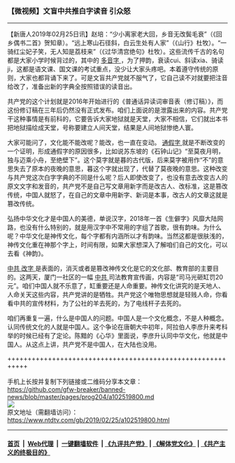 ### 【微视频】文盲中共推白字读音 引众怒
------------------------

<div class="post_content">
 <p>
  【新唐人2019年02月25日讯】赵培：“少小离家老大回，乡音无改鬓毛衰”（《回乡偶书二首》贺知章）。“远上寒山石径斜，白云生处有人家”（《山行》杜牧）。“一骑红尘妃子笑，无人知是荔枝来”（《过华清宫绝句》杜牧）。这些流传千古的名句都是大家小学时候背过的，其中的
  <a href="https://www.ntdtv.com/gb/多音字.htm">
   多音字
  </a>
  ，为了押韵，衰读cui、斜读xia、骑读ji，这都是语文课、国文课的考试重点，没少让大家头疼吧。本着遵守传统的原则，大家也都背诵下来了。可是文盲共产党就不服气了，它自己读不对就要把注音给改了，准备出新的字典全按照错误的读音出。
 </p>
 <p>
  共产党的这个计划就是2016年开始进行的《普通话异读词审音表（修订稿）》，而这份修订稿在三年后仍然没有正式发布。咱们上面说的是泄露出来的内容。共产党干这种事情是有前科的，它要告诉大家地狱就是天堂，大家不相信，它们就出本书把地狱描绘成天堂，号称要建立人间天堂，结果是人间地狱惨绝人寰。
 </p>
 <p>
  大家可能问了，文化能不能改呢？能改，也一直在变动。
  <a href="https://www.ntdtv.com/gb/通假字.htm">
   通假字
  </a>
  就是不断改变的一个证明，形成通假字的原因很多，比如说苏东坡的《石钟山记》“至莫夜月明，独与迈乘小舟，至绝壁下”。这个莫字就是暮的古代版，后来莫字被用作“不”的意思失去了原本的夜晚的意思，暮这个字就出现了，代替了莫夜晚的意思。这种改变与共产党这次白字字典的不同是什么呢？后人即使改变了，也没有意去改变古人的原文文字和发音的，共产党不是自己写文章用新字而是改古人、改标准，这是篡改传统，中国人就怒了，在自己的文章中用新字、新词是本事，改古人的文章这就是篡改传统。
 </p>
 <p>
  弘扬中华文化才是中国人的美德，单说汉字，2018年一首《生僻字》风靡大陆网路，也没有什么特别的，就是用汉字中不常用的字组了首歌，很有韵味。为什么呢？中华文化是神传文化，每个字都有内涵所以才有韵味。当然这都是很肤浅的，神传文化重在神那个字上，时间有限，如果大家想深入了解咱们自己的文化，可以去看《神韵》。
 </p>
 <p>
  <a href="https://www.ntdtv.com/gb/中共.htm">
   中共
  </a>
  <a href="https://www.ntdtv.com/gb/改字.htm">
   改字
  </a>
  是表面的，消灭或者是篡改神传文化是它的文化部、教育部的主要目的。这两天，厦门一社区的一幅
  <a href="https://www.ntdtv.com/gb/中共.htm">
   中共
  </a>
  司法教育宣传画，内容是“司马光砸缸罚20元”。咱们中国人就不乐意了，缸重要还是人命重要。神传文化讲究的是天地人、人命关天这些内容，共产党讲的是牺牲。共产党这个唯物思想就是轻贱人命，你看看中共的宣传材料，为了公社的羊去死的，为了电线杆子去死的。
 </p>
 <p>
  咱们再重复一遍，什么是中国人的问题。中国人是一个文化概念，不是人种概念。认同传统文化的人就是中国人。这个争论在唐朝大中初年，阿拉伯人李彦升来考科举的时候已经有了定论。陈黯的《心华》里面说，李彦升认同中华文化，他就是中国人。从这点上讲，共产党不是中国人，在大陆也没用。
 </p>
 <div class="single_ad">
 </div>
</div>

+++++++++++++++++++++++++++++++++++++++++++++++++++++++++++<br/><br/>
手机上长按并复制下列链接或二维码分享本文章：<br/>
https://github.com/gfw-breaker/banned-news/blob/master/pages/prog204/a102519800.md <br/>
<a href='https://github.com/gfw-breaker/banned-news/blob/master/pages/prog204/a102519800.md'><img src='https://github.com/gfw-breaker/banned-news/blob/master/pages/prog204/a102519800.md.png'/></a> <br/>
原文地址（需翻墙访问）：https://www.ntdtv.com/gb/2019/02/25/a102519800.html


------------------------
#### [首页](https://github.com/gfw-breaker/banned-news/blob/master/README.md) &nbsp;|&nbsp; [Web代理](https://github.com/labour-camp/helloworld) &nbsp;|&nbsp; [一键翻墙软件](https://github.com/gfw-breaker/nogfw/blob/master/README.md) &nbsp;| [《九评共产党》](https://github.com/gfw-breaker/9ping.md/blob/master/README.md#九评之一评共产党是什么) | [《解体党文化》](https://github.com/gfw-breaker/jtdwh.md/blob/master/README.md) | [《共产主义的终极目的》](https://github.com/gfw-breaker/gczydzjmd.md/blob/master/README.md)

